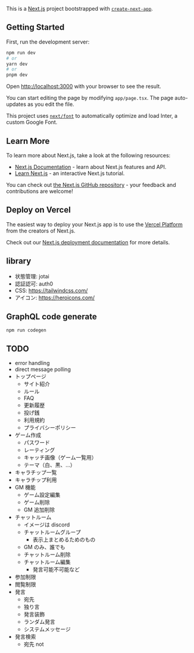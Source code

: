This is a [Next.js](https://nextjs.org/) project bootstrapped with [`create-next-app`](https://github.com/vercel/next.js/tree/canary/packages/create-next-app).

## Getting Started

First, run the development server:

```bash
npm run dev
# or
yarn dev
# or
pnpm dev
```

Open [http://localhost:3000](http://localhost:3000) with your browser to see the result.

You can start editing the page by modifying `app/page.tsx`. The page auto-updates as you edit the file.

This project uses [`next/font`](https://nextjs.org/docs/basic-features/font-optimization) to automatically optimize and load Inter, a custom Google Font.

## Learn More

To learn more about Next.js, take a look at the following resources:

- [Next.js Documentation](https://nextjs.org/docs) - learn about Next.js features and API.
- [Learn Next.js](https://nextjs.org/learn) - an interactive Next.js tutorial.

You can check out [the Next.js GitHub repository](https://github.com/vercel/next.js/) - your feedback and contributions are welcome!

## Deploy on Vercel

The easiest way to deploy your Next.js app is to use the [Vercel Platform](https://vercel.com/new?utm_medium=default-template&filter=next.js&utm_source=create-next-app&utm_campaign=create-next-app-readme) from the creators of Next.js.

Check out our [Next.js deployment documentation](https://nextjs.org/docs/deployment) for more details.

## library

- 状態管理: jotai
- 認証認可: auth0
- CSS: https://tailwindcss.com/
- アイコン: https://heroicons.com/

## GraphQL code generate

```
npm run codegen
```

## TODO

- error handling
- direct message polling
- トップページ
  - サイト紹介
  - ルール
  - FAQ
  - 更新履歴
  - 投げ銭
  - 利用規約
  - プライバシーポリシー
- ゲーム作成
  - パスワード
  - レーティング
  - キャッチ画像（ゲーム一覧用）
  - テーマ（白、黒、...）
- キャラチップ一覧
- キャラチップ利用
- GM 機能
  - ゲーム設定編集
  - ゲーム削除
  - GM 追加削除
- チャットルーム
  - イメージは discord
  - チャットルームグループ
    - 表示上まとめるためのもの
  - GM のみ、誰でも
  - チャットルーム削除
  - チャットルーム編集
    - 発言可能不可能など
- 参加制限
- 閲覧制限
- 発言
  - 宛先
  - 独り言
  - 発言装飾
  - ランダム発言
  - システムメッセージ
- 発言検索
  - 宛先 not
